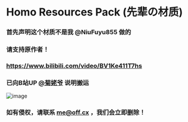# Homo Resources Pack (先辈の材质)

### 首先声明这个材质不是我 @NiuFuyu855 做的

### 请支持原作者！

### https://www.bilibili.com/video/BV1Ke411T7hs

### 已向B站UP <a href="https://space.bilibili.com/376780490">@菊姥爷</a> 说明搬运

![image](https://user-images.githubusercontent.com/103884299/194484270-8bb74340-793d-4bae-9eae-5e46d1ac7b33.png)

### 如有侵权，请联系 me@off.cx ，我们会立即删除！

